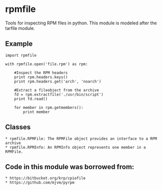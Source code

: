 rpmfile
========

Tools for inspecting RPM files in python. This module is modeled after the tarfile module.

## Example 

    import rpmfile
    
    with rpmfile.open('file.rpm') as rpm:
    
        #Inspect the RPM headers
        print rpm.headers.keys()
        print rpm.headers.get('arch', 'noarch')
        
        #Extract a fileobject from the archive
        fd = rpm.extractfile('./usr/bin/script')
        print fd.read() 
        
        for member in rpm.getmembers():
            print member
        

## Classes
    
    * rpmfile.RPMFile: The RPMFile object provides an interface to a RPM archive
    * rpmfile.RPMInfo: An RPMInfo object represents one member in a RPMFile.


## Code in this module was borrowed from:

    * https://bitbucket.org/krp/cpiofile
    * https://github.com/mjvm/pyrpm



